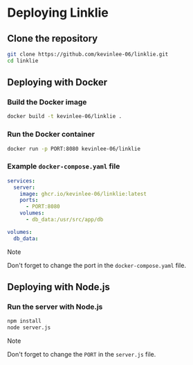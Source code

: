 # Deploying Linklie

## Clone the repository

```sh
git clone https://github.com/kevinlee-06/linklie.git
cd linklie
```

## Deploying with Docker

### Build the Docker image

```sh
docker build -t kevinlee-06/linklie .
```

### Run the Docker container

```sh
docker run -p PORT:8080 kevinlee-06/linklie
```

### Example `docker-compose.yaml` file

```yaml
services:
  server:
    image: ghcr.io/kevinlee-06/linklie:latest
    ports:
      - PORT:8080
    volumes:
      - db_data:/usr/src/app/db

volumes:
  db_data:
```

> [!NOTE]  
> Don't forget to change the port in the `docker-compose.yaml` file.

## Deploying with Node.js

### Run the server with Node.js

```sh
npm install
node server.js
```

> [!NOTE]  
> Don't forget to change the `PORT` in the `server.js` file.
